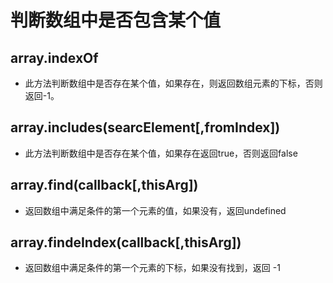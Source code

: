 # 判断数组中是否包含某个值

## array.indexOf

  - 此方法判断数组中是否存在某个值，如果存在，则返回数组元素的下标，否则返回-1。

## array.includes(searcElement[,fromIndex])

  - 此方法判断数组中是否存在某个值，如果存在返回true，否则返回false

## array.find(callback[,thisArg])

  - 返回数组中满足条件的第一个元素的值，如果没有，返回undefined

## array.findeIndex(callback[,thisArg])

  - 返回数组中满足条件的第一个元素的下标，如果没有找到，返回 -1

